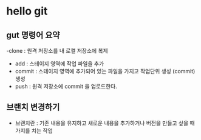 # hello git

## gut 명령어 요약

-clone : 원격 저장소를 내 로켤 저장소에 복제
- add : 스테이지 영역에 작업 파일을 추가
- commit : 스테이지 영역에 추가되어 있는 파일을 가지고 작업단위 생성 (commit)생성
- push : 원격 저장소에 commit 을 업로드한다.

## 브랜치 변경하기
- 브랜치란 : 기존 내용을 유지하고 새로운 내용을 추가하거나 버전을 만들고 싶을 때 가지를 치는 작업